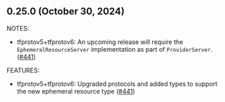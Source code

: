 ## 0.25.0 (October 30, 2024)

NOTES:

* tfprotov5+tfprotov6: An upcoming release will require the `EphemeralResourceServer` implementation as part of `ProviderServer`.  ([#441](https://github.com/hashicorp/terraform-plugin-go/issues/441))

FEATURES:

* tfprotov5+tfprotov6: Upgraded protocols and added types to support the new ephemeral resource type ([#441](https://github.com/hashicorp/terraform-plugin-go/issues/441))

